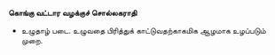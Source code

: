 **கொங்கு வட்டார வழக்குச் சொல்லகராதி**
- உழுதாழ் படை. உழுவதை பிரித்துக் காட்டுவதற்காகமிக ஆழமாக உழப்படும் முறை.

